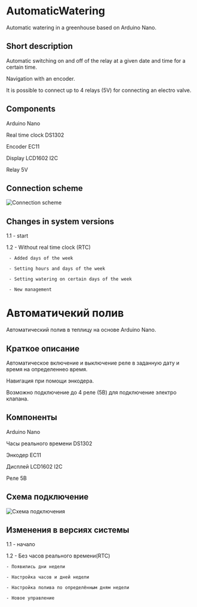 # AutomaticWatering
Automatic watering in a greenhouse based on Arduino Nano.

## Short description
Automatic switching on and off of the relay at a given date and time for a certain time.

Navigation with an encoder.

It is possible to connect up to 4 relays (5V) for connecting an electro valve.

## Components
Arduino Nano

Real time clock DS1302

Encoder EC11

Display LCD1602 I2C

Relay 5V

## Connection scheme
![Connection scheme](https://github.com/ErJokeCode/AutomaticWatering/assets/132396295/f2849d77-f84f-4f1a-a811-4f4435b3f452)

## Changes in system versions
1.1 - start

1.2 - Without real time clock (RTC)

     - Added days of the week
     
     - Setting hours and days of the week
     
     - Setting watering on certain days of the week
     
     - New management

# Автоматичекий полив
Автоматический полив в теплицу на основе Arduino Nano. 

## Краткое описание
Автоматическое включение и выключение реле в заданную дату и время на определеннео время.

Навигация при помощи энкодера.

Возможно подключение до 4 реле (5В) для подключение электро клапана.
## Компоненты
Arduino Nano

Часы реального времени DS1302 

Энкодер EC11

Дисплей LCD1602 I2C

Реле 5В

## Схема подключение 

![Схема подключения](https://github.com/ErJokeCode/AutomaticWatering/assets/132396295/e9ea260f-b564-4749-b554-97f4f1208790)

## Изменения в версиях системы
1.1 - начало

1.2 - Без часов реального времени(RTC)

    - Появились дни недели
    
    - Настройка часов и дней недели
    
    - Настройка полива по определённым дням недели 
    
    - Новое управление 



